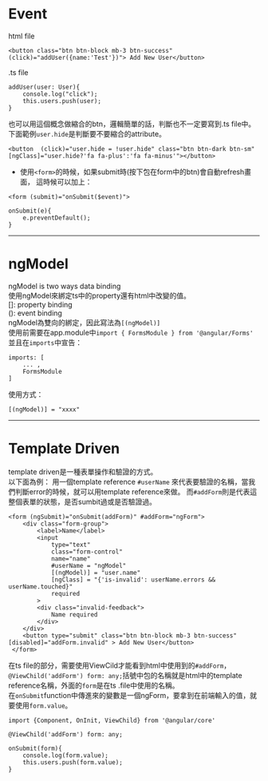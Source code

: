 # Event
html file  
```
<button class="btn btn-block mb-3 btn-success" (click)="addUser({name:'Test'})"> Add New User</button>
```

.ts file
```
addUser(user: User){
    console.log("click");
    this.users.push(user);
}
```

也可以用這個概念做縮合的btn，邏輯簡單的話，判斷也不一定要寫到.ts file中。
下面範例`user.hide`是判斷要不要縮合的attribute。
```
<button  (click)="user.hide = !user.hide" class="btn btn-dark btn-sm" [ngClass]="user.hide?'fa fa-plus':'fa fa-minus'"></button>
```

* 使用`<form>`的時候，如果submit時(按下包在form中的btn)會自動refresh畫面，
這時候可以加上：
```
<form (submit)="onSubmit($event)">
```
```
onSubmit(e){
    e.preventDefault();
}
```

***  

# ngModel
ngModel is two ways data binding  
使用ngModel來綁定ts中的property還有html中改變的值。  
[]: property binding  
(): event binding  
ngModel為雙向的綁定，因此寫法為`[(ngModel)]`  
使用前需要在app.module中`import { FormsModule } from '@angular/Forms'`  
並且在`imports`中宣告：
```
imports: [
    ... ,
    FormsModule
]
 ```
 使用方式：
 ```
 [(ngModel)] = "xxxx"
 ```

***  

# Template Driven
template driven是一種表單操作和驗證的方式。  
以下面為例：
用一個template reference `#userName` 來代表要驗證的名稱，當我們判斷error的時候，就可以用template reference來做。
而`#addForm`則是代表這整個表單的狀態，是否sumbit過或是否驗證過。   
```
<form (ngSubmit)="onSubmit(addForm)" #addForm="ngForm">
    <div class="form-group">
        <label>Name</label>
        <input 
            type="text" 
            class="form-control" 
            name="name" 
            #userName = "ngModel"
            [(ngModel)] = "user.name"
            [ngClass] = "{'is-invalid': userName.errors && userName.touched}"
            required
        >
        <div class="invalid-feedback">
            Name required
        </div>
    </div>
    <button type="submit" class="btn btn-block mb-3 btn-success" [disabled]="addForm.invalid" > Add New User</button>
 </form>
```

在ts file的部分，需要使用ViewCild才能看到html中使用到的`#addForm`，
`@ViewChild('addForm') form: any;`括號中包的名稱就是html中的template reference名稱，外面的`form`是在ts .file中使用的名稱。  
在`onSubmit`function中傳進來的變數是一個ngForm，要拿到在前端輸入的值，就要使用`form.value`。

``` 
import {Component, OnInit, ViewChild} from '@angular/core'
```
```
@ViewChild('addForm') form: any;
```
```
onSubmit(form){
    console.log(form.value);
    this.users.push(form.value);
}
```
